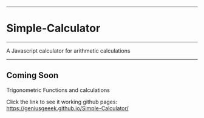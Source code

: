 ---------------------
# Simple-Calculator
---------------------

A Javascript calculator for arithmetic calculations



----------------------
Coming Soon
----------------------
Trigonometric Functions and calculations

Click the link to see it working
github pages: https://geniusgeeek.github.io/Simple-Calculator/

